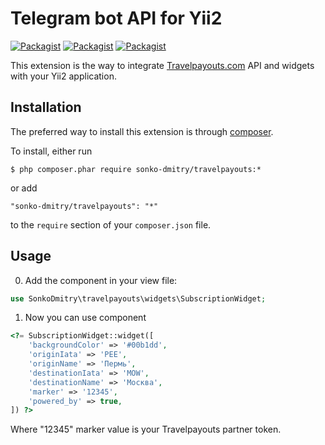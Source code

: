Telegram bot API for Yii2
================
[![Packagist](https://img.shields.io/packagist/l/sonko-dmitry/travelpayouts.svg)](https://github.com/SonkoDmitry/travelpayouts/blob/master/LICENSE.md)
[![Packagist](https://img.shields.io/packagist/v/sonko-dmitry/travelpayouts.svg)](https://packagist.org/packages/sonko-dmitry/travelpayouts)
[![Packagist](https://img.shields.io/packagist/dt/sonko-dmitry/travelpayouts.svg)](https://packagist.org/packages/sonko-dmitry/travelpayouts)

This extension is the way to integrate [Travelpayouts.com](http://travelpayouts.com) API and widgets with your Yii2 application.

Installation
------------
The preferred way to install this extension is through [composer](http://getcomposer.org/download/). 

 To install, either run
 ```
 $ php composer.phar require sonko-dmitry/travelpayouts:*
 ```
 or add
 ```
 "sonko-dmitry/travelpayouts": "*"
 ```
 to the `require` section of your `composer.json` file.


Usage
-----
0. Add the component in your view file:
 ```php
 use SonkoDmitry\travelpayouts\widgets\SubscriptionWidget;
 ```

1. Now you can use component
 ```php
 <?= SubscriptionWidget::widget([
     'backgroundColor' => '#00b1dd',
     'originIata' => 'PEE',
     'originName' => 'Пермь',
     'destinationIata' => 'MOW',
     'destinationName' => 'Москва',
     'marker' => '12345',
     'powered_by' => true,
 ]) ?>
 ```
 Where "12345" marker value is your Travelpayouts partner token.
